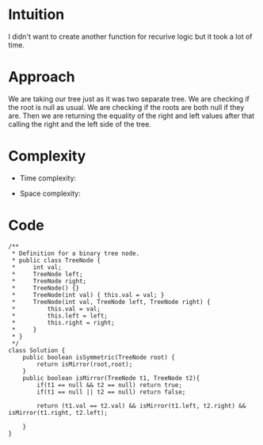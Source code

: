 # Intuition
I didn't want to create another function for recurive logic but it took a lot of time.

# Approach
We are taking our tree just as it was two separate tree. We are checking if the root is null as usual. We are checking if the roots are both null if they are. Then we are returning the equality of the right and left values after that calling the right and the left side of the tree.

# Complexity
- Time complexity:
<!-- Add your time complexity here, e.g. $$O(n)$$ -->

- Space complexity:
<!-- Add your space complexity here, e.g. $$O(n)$$ -->

# Code
```
/**
 * Definition for a binary tree node.
 * public class TreeNode {
 *     int val;
 *     TreeNode left;
 *     TreeNode right;
 *     TreeNode() {}
 *     TreeNode(int val) { this.val = val; }
 *     TreeNode(int val, TreeNode left, TreeNode right) {
 *         this.val = val;
 *         this.left = left;
 *         this.right = right;
 *     }
 * }
 */
class Solution {
    public boolean isSymmetric(TreeNode root) {
        return isMirror(root,root);
    }
    public boolean isMirror(TreeNode t1, TreeNode t2){
        if(t1 == null && t2 == null) return true;
        if(t1 == null || t2 == null) return false;

        return (t1.val == t2.val) && isMirror(t1.left, t2.right) && isMirror(t1.right, t2.left);

    }
}
```